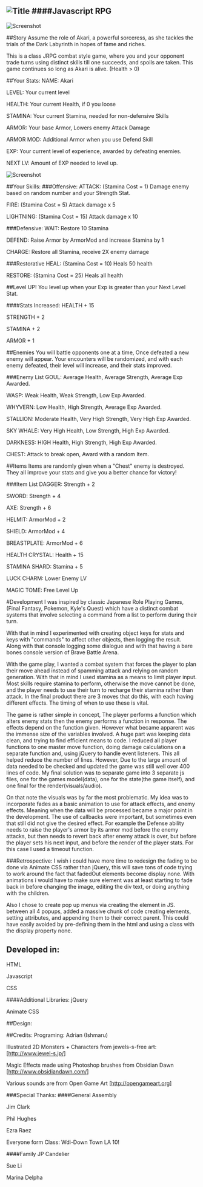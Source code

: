 ![Title](art/bba.png)
####Javascript RPG
-
![Screenshot](art/bbascreen1.png)

##Story
Assume the role of Akari, a powerful sorceress, as she tackles the trials of the Dark Labyrinth in hopes of fame and riches.

This is a class JRPG combat style game, where you and your opponent trade turns using distinct skills till one succeeds, and spoils are taken. This game continues so long as Akari is alive. (Health > 0)

##Your Stats:
NAME: Akari

LEVEL: Your current level

HEALTH: Your current Health, if 0 you loose

STAMINA: Your current Stamina, needed for non-defensive Skills

ARMOR: Your base Armor, Lowers enemy Attack Damage

ARMOR MOD: Additional Armor when you use Defend Skill

EXP: Your current level of experience, awarded by defeating enemies.

NEXT LV: Amount of EXP needed to level up.

![Screenshot](art/bbascreen2.png)

##Your Skills:
###Offensive:
ATTACK:  (Stamina Cost = 1) Damage enemy based on random number and your Strength Stat.

FIRE: (Stamina Cost = 5) Attack damage x 5

LIGHTNING: (Stamina Cost = 15) Attack damage x 10

###Defensive:
WAIT: Restore 10 Stamina

DEFEND: Raise Armor by ArmorMod and increase Stamina by 1

CHARGE: Restore all Stamina, receive 2X enemy damage

###Restorative
HEAL: (Stamina Cost = 10) Heals 50 health

RESTORE: (Stamina Cost = 25) Heals all health

##Level UP!
You level up when your Exp is greater than your Next Level Stat.

####Stats Increased:
HEALTH + 15

STRENGTH + 2

STAMINA + 2

ARMOR + 1
 
##Enemies
You will battle opponents one at a time, Once defeated a new enemy will appear. Your encounters will be randomized, and with each enemy defeated, their level will increase, and their stats improved.

###Enemy List
GOUL: Average Health, Average Strength, Average Exp Awarded.

WASP: Weak Health, Weak Strength, Low Exp Awarded.

WHYVERN: Low Health, High Strength, Average Exp Awarded.

STALLION: Moderate Health, Very High Strength, Very High Exp Awarded.

SKY WHALE: Very High Health, Low Strength, High Exp Awarded.

DARKNESS: HIGH Health, High Strength, High Exp Awarded.

CHEST: Attack to break open, Award with a random Item. 

##Items
Items are randomly given when a "Chest" enemy is destroyed. They all improve your stats and give you a better chance for victory!

###Item List
DAGGER: Strength + 2

SWORD: Strength + 4

AXE: Strength + 6

HELMIT: ArmorMod + 2

SHIELD: ArmorMod + 4

BREASTPLATE: ArmorMod + 6

HEALTH CRYSTAL: Health + 15

STAMINA SHARD: Stamina + 5

LUCK CHARM: Lower Enemy LV

MAGIC TOME: Free Level Up


#Development
I was inspired by classic Japanese Role Playing Games, (Final Fantasy, Pokemon, Kyle's Quest) which have a distinct combat systems that involve selecting a command from a list to perform during their turn. 

With that in mind I experimented with creating object keys for stats and keys with "commands" to affect other objects, then logging the result. Along with that console logging some dialogue and with that having a bare bones console version of Brave Battle Arena.

With the game play, I wanted a combat system that forces the player to plan their move ahead instead of spamming attack and relying on random generation. With that in mind I used stamina as a means to limit player input. Most skills require stamina to perform, otherwise the move cannot be done, and the player needs to use their turn to recharge their stamina rather than attack. In the final product there are 3 moves that do this, with each having different effects. The timing of when to use these is vital. 

The game is rather simple in concept, The player performs a function which alters enemy stats then the enemy performs a function in response. The effects depend on the function given. However what became apparent was the immense size of the variables involved. A huge part was keeping data clean, and trying to find efficient means to code. I reduced all player functions to one master move function, doing damage calculations on a separate function and, using jQuery to handle event listeners. This all helped reduce the number of lines. However, Due to the large amount of data needed to be checked and updated the game was still well over 400 lines of code. My final solution was to separate game into 3 separate js files, one for the games model(data), one for the state(the game itself), and one final for the render(visuals/audio).

On that note the visuals was by far the most problematic. My idea was to incorporate fades as a basic animation to use for attack effects, and enemy effects. Meaning when the data will be processed became a major point in the development. The use of callbacks were important, but sometimes even that still did not give the desired effect. For example the Defense ability needs to raise the player's armor by its armor mod before the enemy attacks, but then needs to revert back after enemy attack is over, but before the player sets his next input, and before the render of the player stats. For this case I used a timeout function.

###Retrospective:
I wish i could have more time to redesign the fading to be done via Animate CSS rather than jQuery, this will save tons of code trying to work around the fact that fadedOut elements become display none. With animations i would have to make sure element was at least starting to fade back in before changing the image, editing the div text, or doing anything with the children.

Also I chose to create pop up menus via creating the element in JS. between all 4 popups, added a massive chunk of code creating elements, setting attributes, and appending them to their correct parent. This could have easily avoided by pre-defining them in the html and using a class with the display property none.


## Developed in:
HTML

Javascript

CSS

####Additional Libraries:
jQuery

Animate CSS

##Design:


##Credits:
Programing: Adrian (Ishmaru)

Illustrated 2D Monsters + Characters from jewels-s-free art: [http://www.jewel-s.jp/]

Magic Effects made using Photoshop brushes from Obsidian Dawn [http://www.obsidiandawn.com/]

Various sounds are from Open Game Art [http://opengameart.org]

###Special Thanks:
####General Assembly

Jim Clark

Phil Hughes

Ezra Raez

Everyone form Class: Wdi-Down Town LA 10!

####Family
JP Candelier

Sue Li

Marina Delpha

